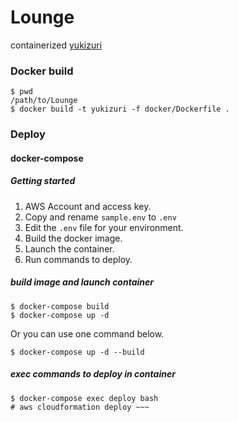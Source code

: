 # Lounge

containerized [yukizuri](https://github.com/a-know/yukizuri)

### Docker build

```console
$ pwd
/path/to/Lounge
$ docker build -t yukizuri -f docker/Dockerfile .
```

### Deploy

#### docker-compose

##### Getting started

1. AWS Account and access key.
1. Copy and rename `sample.env` to `.env`
1. Edit the `.env` file for your environment.
1. Build the docker image.
1. Launch the container.
1. Run commands to deploy.

##### build image and launch container

```console
$ docker-compose build
$ docker-compose up -d
```

Or you can use one command below.

```console
$ docker-compose up -d --build
```

##### exec commands to deploy in container

```console
$ docker-compose exec deploy bash
# aws cloudformation deploy ~~~
```

